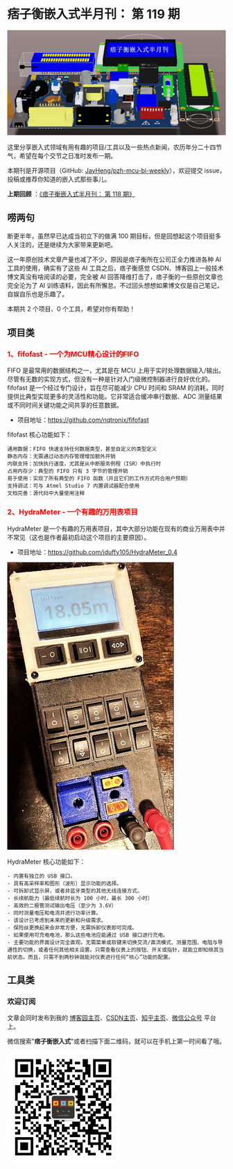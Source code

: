 # 痞子衡嵌入式半月刊： 第 119 期

![](https://raw.githubusercontent.com/JayHeng/pzh-mcu-bi-weekly/master/pics/pzh_mcu_bi_weekly.PNG)

这里分享嵌入式领域有用有趣的项目/工具以及一些热点新闻，农历年分二十四节气，希望在每个交节之日准时发布一期。

本期刊是开源项目（GitHub: [JayHeng/pzh-mcu-bi-weekly](https://github.com/JayHeng/pzh-mcu-bi-weekly)），欢迎提交 issue，投稿或推荐你知道的嵌入式那些事儿。

**上期回顾** ：[《痞子衡嵌入式半月刊： 第 118 期》](https://www.cnblogs.com/henjay724/p/18732888)

## 唠两句

断更半年，虽然早已达成当初立下的做满 100 期目标，但是回想起这个项目挺多人关注的，还是继续为大家带来更新吧。

这一年原创技术文章产量也减了不少，原因是痞子衡所在公司正全力推进各种 AI 工具的使用，确实有了这些 AI 工具之后，痞子衡感觉 CSDN、博客园上一般技术博文真没有啥阅读的必要，完全被 AI 回答降维打击了，痞子衡的一些原创文章也完全沦为了 AI 训练语料，因此有所懈怠。不过回头想想如果博文仅是自己笔记，自娱自乐也是乐趣了。  

本期共 2 个项目、0 个工具，希望对你有帮助！

## 项目类

### <font color="red">1、fifofast - 一个为MCU精心设计的FIFO</font>

FIFO 是最常用的数据结构之一，尤其是在 MCU 上用于实时处理数据输入/输出。尽管有无数的实现方式，但没有一种是针对入门级微控制器进行良好优化的。fifofast 是一个经过专门设计，旨在尽可能减少 CPU 时间和 SRAM 的消耗，同时提供比典型实现更多的灵活性和功能。它非常适合缓冲串行数据、ADC 测量结果或不同时间关键功能之间共享的任意数据。

 * 项目地址：https://github.com/nqtronix/fifofast

fifofast 核心功能如下：

```text
通用数据：FIFO 快速支持任何数据类型，甚至自定义的类型定义
静态内存：无需通过动态内存管理增加额外开销
内联支持：加快执行速度，尤其是从中断服务例程（ISR）中执行时
占用内存少：典型的 FIFO 只有 3 字节的管理开销
易于使用：实现了所有典型的 FIFO 函数（并且它们的工作方式符合用户预期）
支持调试：可与 Atmel Studio 7 内置调试器配合使用
文档完善：源代码中大量使用注释
```

### <font color="red">2、HydraMeter - 一个有趣的万用表项目</font>

HydraMeter 是一个有趣的万用表项目，其中大部分功能在现有的商业万用表中并不常见（这也是作者最初启动这个项目的主要原因）。

 * 项目地址：https://github.com/jduffy105/HydraMeter_0.4

![](https://raw.githubusercontent.com/JayHeng/pzh-mcu-bi-weekly/master/pics/issue-119/HydraMeter.png)

HydraMeter 核心功能如下：

```text
- 内置有独立的 USB 接口。
- 具有高采样率和图形（波形）显示功能的选择。
- 可拆卸式显示屏，或者非蓝牙类型的其他无线连接方式。
- 长续航能力（最低续航时长为 100 小时，最长 300 小时）
- 高效的二极管测试输出电压（至少为 3.6V）
- 同时测量电压和电流并进行功率计算。
- 该设计已考虑到未来的更新和升级需求。
- 保险丝更换起来会非常方便，无需拆卸仪表即可完成。
- 如果使用可充电电池，那么这些电池应能通过 USB 接口进行充电。
- 主要功能的界面设计完全直观。无需菜单或软键来切换交流/直流模式、测量范围、电阻与导通性的切换，或者任何其他相关设置。只需查看仪表上的按钮、开关或指针，就能立即知晓其当前状态。而且，只需不到两秒钟就能对仪表进行任何“核心”功能的配置。
```

## 工具类




### 欢迎订阅

文章会同时发布到我的 [博客园主页](https://www.cnblogs.com/henjay724/)、[CSDN主页](https://blog.csdn.net/henjay724)、[知乎主页](https://www.zhihu.com/people/henjay724)、[微信公众号](http://weixin.sogou.com/weixin?type=1&query=痞子衡嵌入式) 平台上。

微信搜索"__痞子衡嵌入式__"或者扫描下面二维码，就可以在手机上第一时间看了哦。

![](https://raw.githubusercontent.com/JayHeng/pzhmcu-picture/master/wechat/pzhMcu_qrcode_258x258.jpg)

